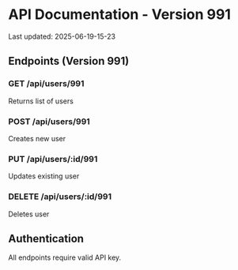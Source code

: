 # API Documentation - Version 991
Last updated: 2025-06-19-15-23

## Endpoints (Version 991)

### GET /api/users/991
Returns list of users

### POST /api/users/991
Creates new user

### PUT /api/users/:id/991
Updates existing user

### DELETE /api/users/:id/991
Deletes user

## Authentication
All endpoints require valid API key.

